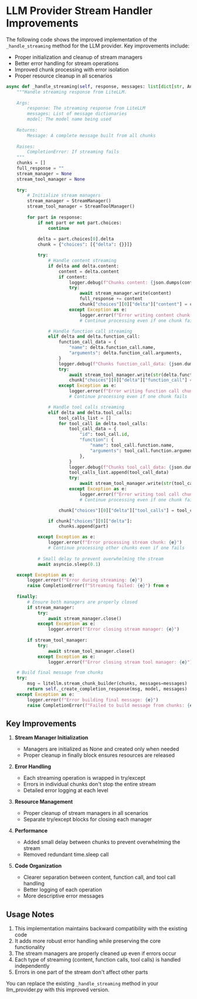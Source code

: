 # LLM Provider Stream Handler Improvements

The following code shows the improved implementation of the `_handle_streaming` method for the LLM provider. Key improvements include:

- Proper initialization and cleanup of stream managers
- Better error handling for stream operations
- Improved chunk processing with error isolation
- Proper resource cleanup in all scenarios

```python
async def _handle_streaming(self, response, messages: list[dict[str, Any]], model: str) -> Message:
    """Handle streaming response from LiteLLM.
    
    Args:
        response: The streaming response from LiteLLM
        messages: List of message dictionaries
        model: The model name being used
        
    Returns:
        Message: A complete message built from all chunks
        
    Raises:
        CompletionError: If streaming fails
    """
    chunks = []
    full_response = ""
    stream_manager = None
    stream_tool_manager = None
    
    try:
        # Initialize stream managers
        stream_manager = StreamManager()
        stream_tool_manager = StreamToolManager()
        
        for part in response:
            if not part or not part.choices:
                continue
                
            delta = part.choices[0].delta
            chunk = {"choices": [{"delta": {}}]}

            try:
                # Handle content streaming
                if delta and delta.content:
                    content = delta.content
                    if content:
                        logger.debug(f"Chunks content: {json.dumps(content, indent=2)}")
                        try:
                            await stream_manager.write(content)
                            full_response += content
                            chunk["choices"][0]["delta"]["content"] = content
                        except Exception as e:
                            logger.error(f"Error writing content chunk: {e}")
                            # Continue processing even if one chunk fails

                # Handle function call streaming
                elif delta and delta.function_call:
                    function_call_data = {
                        "name": delta.function_call.name,
                        "arguments": delta.function_call.arguments,
                    }
                    logger.debug(f"Chunks function_call_data: {json.dumps(function_call_data, indent=2)}")
                    try:
                        await stream_tool_manager.write(str(delta.function_call.arguments))
                        chunk["choices"][0]["delta"]["function_call"] = function_call_data
                    except Exception as e:
                        logger.error(f"Error writing function call chunk: {e}")
                        # Continue processing even if one chunk fails

                # Handle tool calls streaming
                elif delta and delta.tool_calls:
                    tool_calls_list = []
                    for tool_call in delta.tool_calls:
                        tool_call_data = {
                            "id": tool_call.id,
                            "function": {
                                "name": tool_call.function.name,
                                "arguments": tool_call.function.arguments,
                            },
                        }
                        logger.debug(f"Chunks tool_call_data: {json.dumps(tool_call_data, indent=2)}")
                        tool_calls_list.append(tool_call_data)
                        try:
                            await stream_tool_manager.write(str(tool_call.function.arguments))
                        except Exception as e:
                            logger.error(f"Error writing tool call chunk: {e}")
                            # Continue processing even if one chunk fails

                    chunk["choices"][0]["delta"]["tool_calls"] = tool_calls_list

                if chunk["choices"][0]["delta"]:
                    chunks.append(part)

            except Exception as e:
                logger.error(f"Error processing stream chunk: {e}")
                # Continue processing other chunks even if one fails
                
            # Small delay to prevent overwhelming the stream
            await asyncio.sleep(0.1)

    except Exception as e:
        logger.error(f"Error during streaming: {e}")
        raise CompletionError(f"Streaming failed: {e}") from e
        
    finally:
        # Ensure both managers are properly closed
        if stream_manager:
            try:
                await stream_manager.close()
            except Exception as e:
                logger.error(f"Error closing stream manager: {e}")
                
        if stream_tool_manager:
            try:
                await stream_tool_manager.close()
            except Exception as e:
                logger.error(f"Error closing stream tool manager: {e}")

    # Build final message from chunks
    try:
        msg = litellm.stream_chunk_builder(chunks, messages=messages)
        return self._create_completion_response(msg, model, messages)
    except Exception as e:
        logger.error(f"Error building final message: {e}")
        raise CompletionError(f"Failed to build message from chunks: {e}")
```

## Key Improvements

1. **Stream Manager Initialization**
   - Managers are initialized as None and created only when needed
   - Proper cleanup in finally block ensures resources are released

2. **Error Handling**
   - Each streaming operation is wrapped in try/except
   - Errors in individual chunks don't stop the entire stream
   - Detailed error logging at each level

3. **Resource Management**
   - Proper cleanup of stream managers in all scenarios
   - Separate try/except blocks for closing each manager

4. **Performance**
   - Added small delay between chunks to prevent overwhelming the stream
   - Removed redundant time.sleep call

5. **Code Organization**
   - Clearer separation between content, function call, and tool call handling
   - Better logging of each operation
   - More descriptive error messages

## Usage Notes

1. This implementation maintains backward compatibility with the existing code
2. It adds more robust error handling while preserving the core functionality
3. The stream managers are properly cleaned up even if errors occur
4. Each type of streaming (content, function calls, tool calls) is handled independently
5. Errors in one part of the stream don't affect other parts

You can replace the existing `_handle_streaming` method in your llm_provider.py with this improved version.
